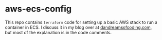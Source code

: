 # aws-ecs-config

This repo contains `terraform` code for setting up a basic AWS stack to run a container in ECS. I discuss it in my blog over at [dandreamsofcoding.com](https://dandreamsofcoding.com/2024/07/20/ecs-starter-stack/), but most of the explanation is in the code comments.
